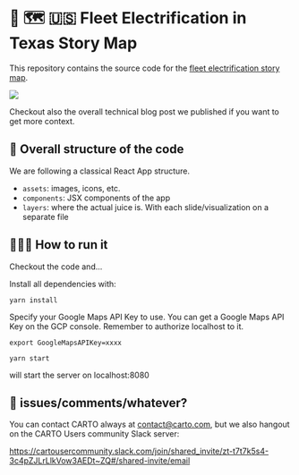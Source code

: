 # 🚚 🗺️ 🇺🇸 Fleet Electrification in Texas Story Map
This repository contains the source code for the [fleet electrification story map](http://carto.com/gmaps-demo).

[<img src="https://user-images.githubusercontent.com/127803/132099270-217beec8-8076-4377-9dc6-4187b480eaef.png">](http://carto.com/gmaps-demo)

Checkout also the overall technical blog post we published if you want to get more context.

## 🧱 Overall structure of the code

We are following a classical React App structure.

 * `assets`: images, icons, etc.
 * `components`: JSX components of the app
 * `layers`: where the actual juice is. With each slide/visualization on a separate file

## 🏃🏽‍♀️ How to run it

Checkout the code and...

Install all dependencies with:

```yarn install```

Specify your Google Maps API Key to use. You can get a Google Maps API Key on the GCP console. Remember to authorize localhost to it.

```export GoogleMapsAPIKey=xxxx```

```yarn start```

will start the server on localhost:8080

## 💬 issues/comments/whatever?

You can contact CARTO always at contact@carto.com, but we also hangout on the CARTO Users community Slack server:

https://cartousercommunity.slack.com/join/shared_invite/zt-t7t7k5s4-3c4pZJLrLlkVow3AEDt~ZQ#/shared-invite/email



